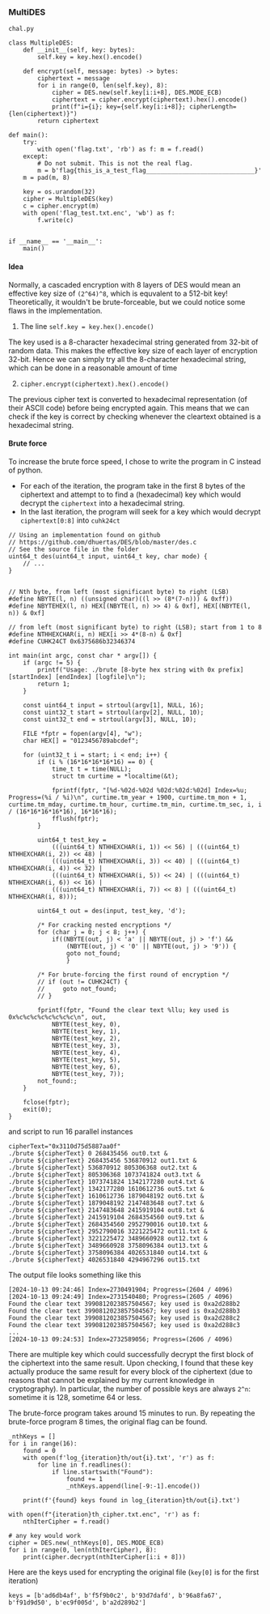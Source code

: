 ### MultiDES

`chal.py`

```
class MultipleDES:
    def __init__(self, key: bytes):
        self.key = key.hex().encode()

    def encrypt(self, message: bytes) -> bytes:
        ciphertext = message
        for i in range(0, len(self.key), 8):
            cipher = DES.new(self.key[i:i+8], DES.MODE_ECB)
            ciphertext = cipher.encrypt(ciphertext).hex().encode()
            print(f"i={i}; key={self.key[i:i+8]}; cipherLength={len(ciphertext)}")
        return ciphertext

def main():
    try:
        with open('flag.txt', 'rb') as f: m = f.read()
    except:
        # Do not submit. This is not the real flag.
        m = b'flag{this_is_a_test_flag______________________________}'
    m = pad(m, 8)

    key = os.urandom(32)
    cipher = MultipleDES(key)
    c = cipher.encrypt(m)
    with open('flag_test.txt.enc', 'wb') as f:
        f.write(c)


if __name__ == '__main__':
    main()

```

#### Idea
Normally, a cascaded encryption with 8 layers of DES would mean an effective key size of `(2^64)^8`, which is equvalent to a 512-bit key! Theoretically, it wouldn't be brute-forceable, but we could notice some flaws in the implementation.

1. The line `self.key = key.hex().encode()`

The key used is a 8-character hexadecimal string generated from 32-bit of random data. This makes the effective key size of each layer of encryption 32-bit. Hence we can simply try all the 8-character hexadecimal string, which can be done in a reasonable amount of time


2. `cipher.encrypt(ciphertext).hex().encode()`

The previous cipher text is converted to hexadecimal representation (of their ASCII code) before being encrypted again. This means that we can check if the key is correct by checking whenever the cleartext obtained is a hexadecimal string.

#### Brute force

To increase the brute force speed, I chose to write the program in C instead of python.

- For each of the iteration, the program take in the first 8 bytes of the ciphertext and attempt to to find a (hexadecimal) key which would decrypt the `ciphertext` into a hexadecimal string.
- In the last iteration, the program will seek for a key which would decrypt `ciphertext[0:8]` into `cuhk24ct`

```[c]
// Using an implementation found on github
// https://github.com/dhuertas/DES/blob/master/des.c
// See the source file in the folder
uint64_t des(uint64_t input, uint64_t key, char mode) {
    // ...
}


// Nth byte, from left (most significant byte) to right (LSB)
#define NBYTE(l, n) ((unsigned char)((l >> (8*(7-n))) & 0xff))
#define NBYTEHEX(l, n) HEX[(NBYTE(l, n) >> 4) & 0xf], HEX[(NBYTE(l, n)) & 0xf]

// from left (most significant byte) to right (LSB); start from 1 to 8
#define NTHHEXCHAR(i, n) HEX[i >> 4*(8-n) & 0xf]
#define CUHK24CT 0x6375686b32346374

int main(int argc, const char * argv[]) {
    if (argc != 5) {
        printf("Usage: ./brute [8-byte hex string with 0x prefix] [startIndex] [endIndex] [logfile]\n");
        return 1;
    }

    const uint64_t input = strtoul(argv[1], NULL, 16);
    const uint32_t start = strtoul(argv[2], NULL, 10);
    const uint32_t end = strtoul(argv[3], NULL, 10);

    FILE *fptr = fopen(argv[4], "w");
    char HEX[] = "0123456789abcdef";

    for (uint32_t i = start; i < end; i++) {
        if (i % (16*16*16*16*16) == 0) {
            time_t t = time(NULL);
            struct tm curtime = *localtime(&t);

            fprintf(fptr, "[%d-%02d-%02d %02d:%02d:%02d] Index=%u; Progress=(%i / %i)\n", curtime.tm_year + 1900, curtime.tm_mon + 1, curtime.tm_mday, curtime.tm_hour, curtime.tm_min, curtime.tm_sec, i, i / (16*16*16*16*16), 16*16*16);
            fflush(fptr);
        }

        uint64_t test_key =
            (((uint64_t) NTHHEXCHAR(i, 1)) << 56) | (((uint64_t) NTHHEXCHAR(i, 2)) << 48) |
            (((uint64_t) NTHHEXCHAR(i, 3)) << 40) | (((uint64_t) NTHHEXCHAR(i, 4)) << 32) |
            (((uint64_t) NTHHEXCHAR(i, 5)) << 24) | (((uint64_t) NTHHEXCHAR(i, 6)) << 16) |
            (((uint64_t) NTHHEXCHAR(i, 7)) << 8) | (((uint64_t) NTHHEXCHAR(i, 8)));

        uint64_t out = des(input, test_key, 'd');

        /* For cracking nested encryptions */
        for (char j = 0; j < 8; j++) {
            if((NBYTE(out, j) < 'a' || NBYTE(out, j) > 'f') &&
                (NBYTE(out, j) < '0' || NBYTE(out, j) > '9')) {
                goto not_found;
                }

        /* For brute-forcing the first round of encryption */
        // if (out != CUHK24CT) {
        //     goto not_found;
        // }

        fprintf(fptr, "Found the clear text %llu; key used is 0x%c%c%c%c%c%c%c%c\n", out,
            NBYTE(test_key, 0),
            NBYTE(test_key, 1),
            NBYTE(test_key, 2),
            NBYTE(test_key, 3),
            NBYTE(test_key, 4),
            NBYTE(test_key, 5),
            NBYTE(test_key, 6),
            NBYTE(test_key, 7));
        not_found:;
    }

    fclose(fptr);
    exit(0);
}
```

and script to run 16 parallel instances
```
cipherText="0x3110d75d5887aa0f"
./brute ${cipherText} 0 268435456 out0.txt &
./brute ${cipherText} 268435456 536870912 out1.txt &
./brute ${cipherText} 536870912 805306368 out2.txt &
./brute ${cipherText} 805306368 1073741824 out3.txt &
./brute ${cipherText} 1073741824 1342177280 out4.txt &
./brute ${cipherText} 1342177280 1610612736 out5.txt &
./brute ${cipherText} 1610612736 1879048192 out6.txt &
./brute ${cipherText} 1879048192 2147483648 out7.txt &
./brute ${cipherText} 2147483648 2415919104 out8.txt &
./brute ${cipherText} 2415919104 2684354560 out9.txt &
./brute ${cipherText} 2684354560 2952790016 out10.txt &
./brute ${cipherText} 2952790016 3221225472 out11.txt &
./brute ${cipherText} 3221225472 3489660928 out12.txt &
./brute ${cipherText} 3489660928 3758096384 out13.txt &
./brute ${cipherText} 3758096384 4026531840 out14.txt &
./brute ${cipherText} 4026531840 4294967296 out15.txt
```

The output file looks something like this
```
[2024-10-13 09:24:46] Index=2730491904; Progress=(2604 / 4096)
[2024-10-13 09:24:49] Index=2731540480; Progress=(2605 / 4096)
Found the clear text 3990812023857504567; key used is 0xa2d288b2
Found the clear text 3990812023857504567; key used is 0xa2d288b3
Found the clear text 3990812023857504567; key used is 0xa2d288c2
Found the clear text 3990812023857504567; key used is 0xa2d288c3
...
[2024-10-13 09:24:53] Index=2732589056; Progress=(2606 / 4096)
```

There are multiple key which could successfully decrypt the first block of the ciphertext into the same result. Upon checking, I found that these key actually produce the same result for every block of the ciphertext (due to reasons that cannot be explained by my current knowledge in cryptography). In particular, the number of possible keys are always `2^n`: sometime it is 128, sometime 64 or less.

The brute-force program takes around 15 minutes to run. By repeating the brute-force program 8 times, the original flag can be found.

```[python]
_nthKeys = []
for i in range(16):
    found = 0
    with open(f'log_{iteration}th/out{i}.txt', 'r') as f:
        for line in f.readlines():
            if line.startswith("Found"):
                found += 1
                _nthKeys.append(line[-9:-1].encode())

    print(f'{found} keys found in log_{iteration}th/out{i}.txt')

with open(f"{iteration}th_cipher.txt.enc", 'r') as f:
    nthIterCipher = f.read()

# any key would work
cipher = DES.new(_nthKeys[0], DES.MODE_ECB)
for i in range(0, len(nthIterCipher), 8):
    print(cipher.decrypt(nthIterCipher[i:i + 8]))
```

Here are the keys used for encrypting the original file (`key[0]` is for the first iteration)
```[python]
keys = [b'ad6db4af', b'f5f9b0c2', b'93d7dafd', b'96a8fa67', b'f91d9d50', b'ec9f005d', b'a2d289b2']
```